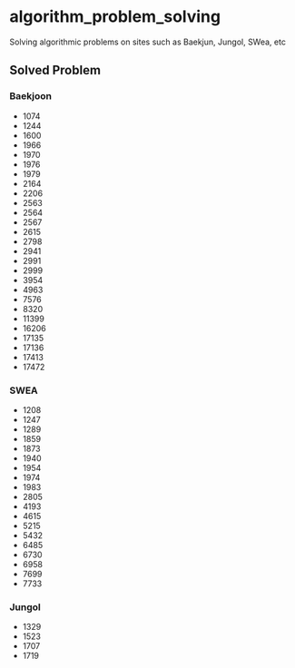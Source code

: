 # algorithm_problem_solving
Solving algorithmic problems on sites such as Baekjun, Jungol, SWea, etc

## Solved Problem

### Baekjoon
* 1074
* 1244
* 1600
* 1966
* 1970
* 1976
* 1979
* 2164
* 2206
* 2563
* 2564
* 2567
* 2615
* 2798
* 2941
* 2991
* 2999
* 3954
* 4963
* 7576
* 8320
* 11399
* 16206
* 17135
* 17136
* 17413
* 17472

### SWEA
* 1208
* 1247
* 1289
* 1859
* 1873
* 1940
* 1954
* 1974
* 1983
* 2805
* 4193
* 4615
* 5215
* 5432
* 6485
* 6730
* 6958
* 7699
* 7733

### Jungol
* 1329
* 1523
* 1707
* 1719